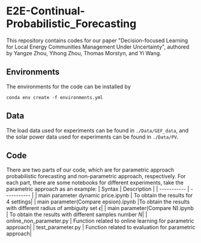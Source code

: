 # E2E-Continual-Probabilistic_Forecasting

This repository contains codes for our paper "Decision-focused Learning for Local Energy Communities Management Under Uncertainty", authored by Yangze Zhou, Yihong Zhou, Thomas Morstyn, and Yi Wang.

## Environments
The environments for the code can be installed by
```
conda env create -f environments.yml
```

## Data
The load data used for experiments can be found in ```./Data/GEF_data```, and the solar power data used for experiments can be found in ```./Data/PV```.

## Code
There are two parts of our code, which are for parametric approach probabilistic forecasting and non-parametric approach, respectively.
For each part, there are some notebooks for different experiments, take the parametric approach as an example:
| Syntax      | Description |
| ----------- | ----------- |
| main parameter dynamic price.ipynb      | To obtain the results for 4 settings|
| main parameter(Compare epsion).ipynb    |To obtain the results with different radius of ambiguity set $\epsilon$|
| main parameter(Compare N).ipynb   | To obtain the results with different samples number $N$|
| online_non_parameter.py  | Function related to online learning for parametric approach|
| test_parameter.py  | Function related to evaluation for parametric approach|


